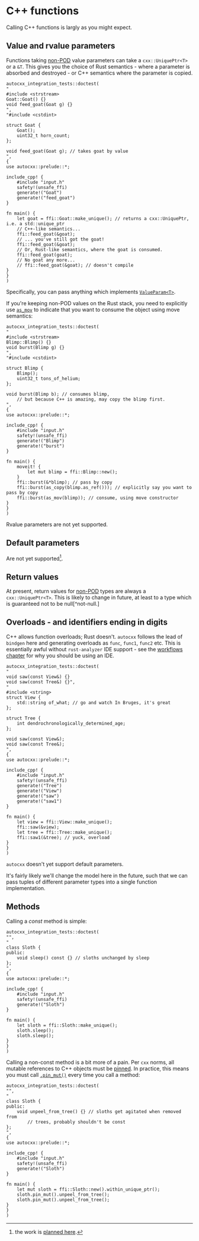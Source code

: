 # C++ functions

Calling C++ functions is largly as you might expect.

## Value and rvalue parameters

Functions taking [non-POD](cpp_types.md) value parameters can take a `cxx::UniquePtr<T>`
or a `&T`. This gives you the choice of Rust semantics - where a parameter
is absorbed and destroyed - or C++ semantics where the parameter is copied.


```rust,ignore,autocxx,hidecpp
autocxx_integration_tests::doctest(
"
#include <strstream>
Goat::Goat() {}
void feed_goat(Goat g) {}
",
"#include <cstdint>

struct Goat {
    Goat();
    uint32_t horn_count;
};

void feed_goat(Goat g); // takes goat by value
",
{
use autocxx::prelude::*;

include_cpp! {
    #include "input.h"
    safety!(unsafe_ffi)
    generate!("Goat")
    generate!("feed_goat")
}

fn main() {
    let goat = ffi::Goat::make_unique(); // returns a cxx::UniquePtr, i.e. a std::unique_ptr
    // C++-like semantics...
    ffi::feed_goat(&goat);
    // ... you've still got the goat!
    ffi::feed_goat(&goat);
    // Or, Rust-like semantics, where the goat is consumed.
    ffi::feed_goat(goat);
    // No goat any more...
    // ffi::feed_goat(&goat); // doesn't compile
}
}
)
```

Specifically, you can pass anything which implements [`ValueParam<T>`](https://docs.rs/autocxx/latest/autocxx/trait.ValueParam.html).

If you're keeping non-POD values on the Rust stack, you need to explicitly use [`as_mov`](https://docs.rs/autocxx/latest/autocxx/prelude/fn.as_mov.html) to indicate that you want to
consume the object using move semantics:

```rust,ignore,autocxx,hidecpp
autocxx_integration_tests::doctest(
"
#include <strstream>
Blimp::Blimp() {}
void burst(Blimp g) {}
",
"#include <cstdint>

struct Blimp {
    Blimp();
    uint32_t tons_of_helium;
};

void burst(Blimp b); // consumes blimp,
    // but because C++ is amazing, may copy the blimp first.
",
{
use autocxx::prelude::*;

include_cpp! {
    #include "input.h"
    safety!(unsafe_ffi)
    generate!("Blimp")
    generate!("burst")
}

fn main() {
    moveit! {
        let mut blimp = ffi::Blimp::new();
    }
    ffi::burst(&*blimp); // pass by copy
    ffi::burst(as_copy(blimp.as_ref())); // explicitly say you want to pass by copy
    ffi::burst(as_mov(blimp)); // consume, using move constructor
}
}
)
```

Rvalue parameters are not yet supported.

## Default parameters

Are not yet supported[^default].

[^default]: the work is [planned here](https://github.com/google/autocxx/issues/563).

## Return values

At present, return values for [non-POD](cpp_types.md) types are always
a `cxx::UniquePtr<T>`. This is likely to change in future, at least to a type
which is guaranteed not to be null[^not-null.]

[^not-null]: [plans here](https://github.com/google/autocxx/issues/845)

## Overloads - and identifiers ending in digits

C++ allows function overloads; Rust doesn't. `autocxx` follows the lead
of `bindgen` here and generating overloads as `func`, `func1`, `func2` etc.
This is essentially awful without `rust-analyzer` IDE support - see the
[workflows chapter](workflow.md) for why you should be using an IDE.

```rust,ignore,autocxx,hidecpp
autocxx_integration_tests::doctest(
"
void saw(const View&) {}
void saw(const Tree&) {}",
"
#include <string>
struct View {
    std::string of_what; // go and watch In Bruges, it's great
};

struct Tree {
    int dendrochronologically_determined_age;
};

void saw(const View&);
void saw(const Tree&);
",
{
use autocxx::prelude::*;

include_cpp! {
    #include "input.h"
    safety!(unsafe_ffi)
    generate!("Tree")
    generate!("View")
    generate!("saw")
    generate!("saw1")
}

fn main() {
    let view = ffi::View::make_unique();
    ffi::saw(&view);
    let tree = ffi::Tree::make_unique();
    ffi::saw1(&tree); // yuck, overload
}
}
)
```

`autocxx` doesn't yet support default parameters.

It's fairly likely we'll change the model here in the future, such that
we can pass tuples of different parameter types into a single function
implementation.

## Methods

Calling a *const* method is simple:

```rust,ignore,autocxx,hidecpp
autocxx_integration_tests::doctest(
"",
"
class Sloth {
public:
    void sleep() const {} // sloths unchanged by sleep
};
",
{
use autocxx::prelude::*;

include_cpp! {
    #include "input.h"
    safety!(unsafe_ffi)
    generate!("Sloth")
}

fn main() {
    let sloth = ffi::Sloth::make_unique();
    sloth.sleep();
    sloth.sleep();
}
}
)
```

Calling a non-const method is a bit more of a pain. Per `cxx` norms, all mutable
references to C++ objects must be [pinned](https://doc.rust-lang.org/std/pin/).
In practice, this means you must call [`.pin_mut()`](https://docs.rs/cxx/latest/cxx/struct.UniquePtr.html#method.pin_mut)
every time you call a method:

```rust,ignore,autocxx,hidecpp
autocxx_integration_tests::doctest(
"",
"
class Sloth {
public:
    void unpeel_from_tree() {} // sloths get agitated when removed from
        // trees, probably shouldn't be const
};
",
{
use autocxx::prelude::*;

include_cpp! {
    #include "input.h"
    safety!(unsafe_ffi)
    generate!("Sloth")
}

fn main() {
    let mut sloth = ffi::Sloth::new().within_unique_ptr();
    sloth.pin_mut().unpeel_from_tree();
    sloth.pin_mut().unpeel_from_tree();
}
}
)
```
